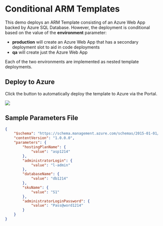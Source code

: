 # Conditional ARM Templates

This demo deploys an ARM Template consisting of an Azure Web App backed by Azure SQL Database. However, the deployment is conditional based on the value of the **environment** parameter:

* **production** will create an Azure Web App that has a secondary deployment slot to aid in code deployments
* **qa** will create just the Azure Web App

Each of the two environments are implemented as nested template deployments.

## Deploy to Azure

Click the button to automatically deploy the template to Azure via the Portal.

<a href="https://portal.azure.com/?feature.customportal=false#create/Microsoft.Template/uri/https%3A%2F%2Fraw.githubusercontent.com%2Fstevenfollis%2FSamples%2Fmaster%2FConditionalARM%2Fazuredeploy.json" target="_blank">
    <img src="http://azuredeploy.net/deploybutton.png"/>
</a>

## Sample Parameters File
```json
{
    "$schema": "https://schema.management.azure.com/schemas/2015-01-01/deploymentParameters.json#",
    "contentVersion": "1.0.0.0",
    "parameters": {
        "hostingPlanName": {
            "value": "asp1214"
        },
        "administratorLogin": {
            "value": "l-admin"
        },
        "databaseName": {
            "value": "db1214"
        },
        "skuName": {
            "value": "S1"
        },
        "administratorLoginPassword": {
            "value": "Pass@word1214"
        }
    }
}
```